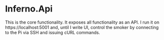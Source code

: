 # Inferno.Api

This is the core functionality. It exposes all functionality as an API. I run it on https://localhost:5001 and, until I write UI, control the smoker by connecting to the Pi via SSH and issuing cURL commands.